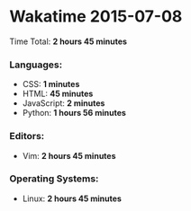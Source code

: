 # Wakatime 2015-07-08

Time Total: **2 hours 45 minutes**

### Languages:
- CSS: **1 minutes** 
- HTML: **45 minutes** 
- JavaScript: **2 minutes** 
- Python: **1 hours 56 minutes** 

### Editors:
- Vim: **2 hours 45 minutes** 

### Operating Systems:
- Linux: **2 hours 45 minutes** 

